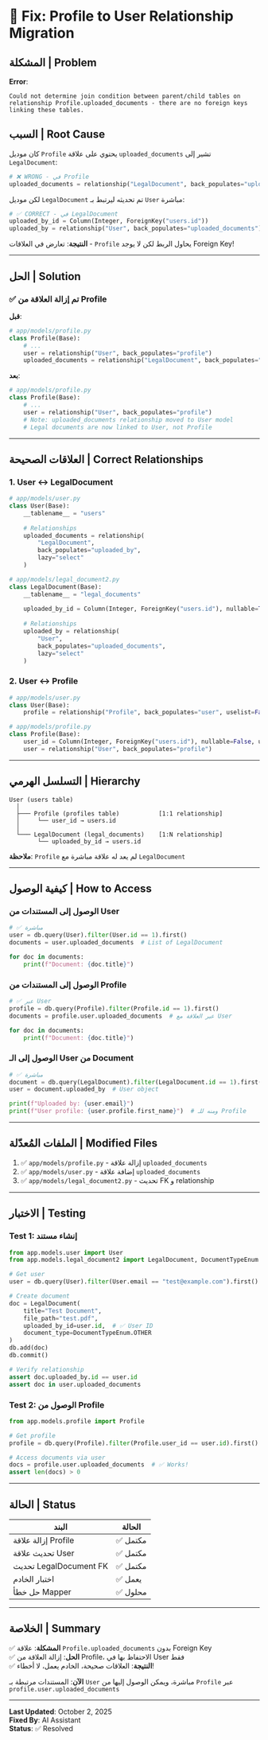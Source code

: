 # 🔧 Fix: Profile to User Relationship Migration

## المشكلة | Problem

**Error**:
```
Could not determine join condition between parent/child tables on 
relationship Profile.uploaded_documents - there are no foreign keys 
linking these tables.
```

## السبب | Root Cause

كان موديل `Profile` يحتوي على علاقة `uploaded_documents` تشير إلى `LegalDocument`:

```python
# ❌ WRONG - في Profile
uploaded_documents = relationship("LegalDocument", back_populates="uploaded_by")
```

لكن موديل `LegalDocument` تم تحديثه ليرتبط بـ `User` مباشرة:

```python
# ✅ CORRECT - في LegalDocument
uploaded_by_id = Column(Integer, ForeignKey("users.id"))
uploaded_by = relationship("User", back_populates="uploaded_documents")
```

**النتيجة**: تعارض في العلاقات - `Profile` يحاول الربط لكن لا يوجد Foreign Key!

---

## الحل | Solution

### ✅ تم إزالة العلاقة من Profile

**قبل**:
```python
# app/models/profile.py
class Profile(Base):
    # ...
    user = relationship("User", back_populates="profile")
    uploaded_documents = relationship("LegalDocument", back_populates="uploaded_by")  # ❌
```

**بعد**:
```python
# app/models/profile.py
class Profile(Base):
    # ...
    user = relationship("User", back_populates="profile")
    # Note: uploaded_documents relationship moved to User model
    # Legal documents are now linked to User, not Profile
```

---

## العلاقات الصحيحة | Correct Relationships

### 1. User ↔ LegalDocument

```python
# app/models/user.py
class User(Base):
    __tablename__ = "users"
    
    # Relationships
    uploaded_documents = relationship(
        "LegalDocument",
        back_populates="uploaded_by",
        lazy="select"
    )
```

```python
# app/models/legal_document2.py
class LegalDocument(Base):
    __tablename__ = "legal_documents"
    
    uploaded_by_id = Column(Integer, ForeignKey("users.id"), nullable=True)
    
    # Relationships
    uploaded_by = relationship(
        "User",
        back_populates="uploaded_documents",
        lazy="select"
    )
```

### 2. User ↔ Profile

```python
# app/models/user.py
class User(Base):
    profile = relationship("Profile", back_populates="user", uselist=False)
```

```python
# app/models/profile.py
class Profile(Base):
    user_id = Column(Integer, ForeignKey("users.id"), nullable=False, unique=True)
    user = relationship("User", back_populates="profile")
```

---

## التسلسل الهرمي | Hierarchy

```
User (users table)
  │
  ├─── Profile (profiles table)           [1:1 relationship]
  │     └── user_id → users.id
  │
  └─── LegalDocument (legal_documents)    [1:N relationship]
        └── uploaded_by_id → users.id
```

**ملاحظة**: `Profile` لم يعد له علاقة مباشرة مع `LegalDocument`

---

## كيفية الوصول | How to Access

### الوصول إلى المستندات من User

```python
# ✅ مباشرة
user = db.query(User).filter(User.id == 1).first()
documents = user.uploaded_documents  # List of LegalDocument

for doc in documents:
    print(f"Document: {doc.title}")
```

### الوصول إلى المستندات من Profile

```python
# ✅ عبر User
profile = db.query(Profile).filter(Profile.id == 1).first()
documents = profile.user.uploaded_documents  # عبر العلاقة مع User

for doc in documents:
    print(f"Document: {doc.title}")
```

### الوصول إلى الـ User من Document

```python
# ✅ مباشرة
document = db.query(LegalDocument).filter(LegalDocument.id == 1).first()
user = document.uploaded_by  # User object

print(f"Uploaded by: {user.email}")
print(f"User profile: {user.profile.first_name}")  # ومنه للـ Profile
```

---

## الملفات المُعدّلة | Modified Files

1. ✅ `app/models/profile.py` - إزالة علاقة `uploaded_documents`
2. ✅ `app/models/user.py` - إضافة علاقة `uploaded_documents`
3. ✅ `app/models/legal_document2.py` - تحديث FK و relationship

---

## الاختبار | Testing

### Test 1: إنشاء مستند

```python
from app.models.user import User
from app.models.legal_document2 import LegalDocument, DocumentTypeEnum

# Get user
user = db.query(User).filter(User.email == "test@example.com").first()

# Create document
doc = LegalDocument(
    title="Test Document",
    file_path="test.pdf",
    uploaded_by_id=user.id,  # ✅ User ID
    document_type=DocumentTypeEnum.OTHER
)
db.add(doc)
db.commit()

# Verify relationship
assert doc.uploaded_by.id == user.id
assert doc in user.uploaded_documents
```

### Test 2: الوصول من Profile

```python
from app.models.profile import Profile

# Get profile
profile = db.query(Profile).filter(Profile.user_id == user.id).first()

# Access documents via user
docs = profile.user.uploaded_documents  # ✅ Works!
assert len(docs) > 0
```

---

## الحالة | Status

| البند | الحالة |
|------|--------|
| إزالة علاقة Profile | ✅ مكتمل |
| تحديث علاقة User | ✅ مكتمل |
| تحديث LegalDocument FK | ✅ مكتمل |
| اختبار الخادم | ✅ يعمل |
| حل خطأ Mapper | ✅ محلول |

---

## الخلاصة | Summary

✅ **المشكلة**: علاقة `Profile.uploaded_documents` بدون Foreign Key  
✅ **الحل**: إزالة العلاقة من Profile، الاحتفاظ بها في User فقط  
✅ **النتيجة**: العلاقات صحيحة، الخادم يعمل، لا أخطاء!  

**الآن**: المستندات مرتبطة بـ `User` مباشرة، ويمكن الوصول إليها من `Profile` عبر `profile.user.uploaded_documents`

---

**Last Updated**: October 2, 2025  
**Fixed By**: AI Assistant  
**Status**: ✅ Resolved

